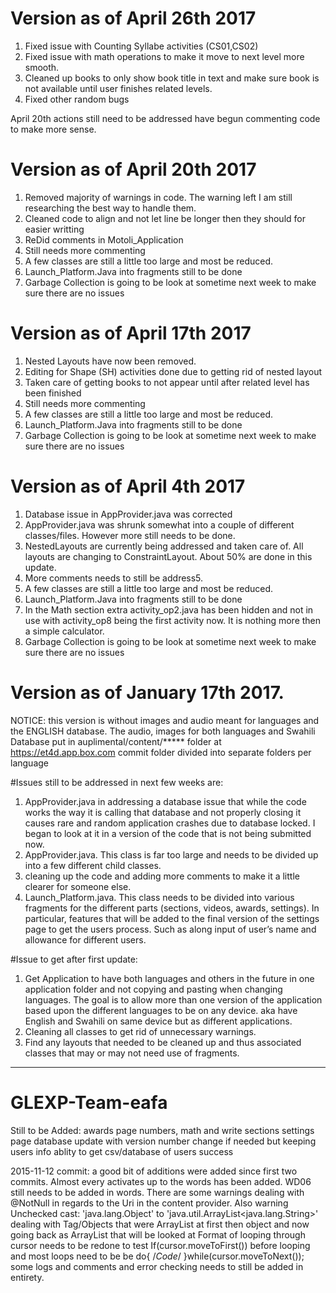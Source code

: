 ﻿# Version as of April 26th 2017

1. Fixed issue with Counting Syllabe activities (CS01,CS02)
2. Fixed issue with math operations to make it move to next level more smooth.
3. Cleaned up books to only show book title in text and make sure book is not available until
    user finishes related levels.
4. Fixed other random bugs

April 20th actions still need to be addressed have begun commenting code to make more sense.

# Version as of April 20th 2017

1. Removed majority of warnings in code. The warning left I am still researching the best
    way to handle them.
2. Cleaned code to align and not let line be longer then they should for easier writting
3. ReDid comments in Motoli_Application
4. Still needs more commenting
5. A few classes are still a little too large and most be reduced.
6. Launch_Platform.Java into fragments still to be done
7. Garbage Collection is going to be look at sometime next week to make sure there are no issues


# Version as of April 17th 2017

1. Nested Layouts have now been removed.
2. Editing for  Shape (SH) activities done due to getting rid of nested layout
3. Taken care of getting books to not appear until after related level has been finished
4. Still needs more commenting
5. A few classes are still a little too large and most be reduced.
6. Launch_Platform.Java into fragments still to be done
7. Garbage Collection is going to be look at sometime next week to make sure there are no issues




# Version as of April 4th 2017

1. Database issue in AppProvider.java was corrected
2. AppProvider.java was shrunk somewhat into a couple of different classes/files.
    However more still needs to be done.
3. NestedLayouts are currently being addressed and taken care of.
    All layouts are changing to ConstraintLayout. About 50% are done in this update.
4. More comments needs to still be address5. 
5. A few classes are still a little too large and most be reduced.
6. Launch_Platform.Java into fragments still to be done
7. In the Math section extra activity_op2.java has been hidden and not in use with activity_op8
    being the first activity now. It is nothing more then a simple calculator.
8. Garbage Collection is going to be look at sometime next week to make sure there are no issues




# Version as of January 17th 2017. 

NOTICE: this version is without images and audio meant for languages and the ENGLISH database.
The audio, images for both languages and Swahili Database put in auplimental/content/*****
folder at https://et4d.app.box.com commit folder divided into separate folders per language

#Issues still to be addressed in next few weeks are:
1.	AppProvider.java in addressing a database issue that while the code works the way it is
    calling that database and not properly closing it causes rare and random application crashes
    due to database locked. I began to look at it in a version of the code
    that is not being submitted now.
2.	AppProvider.java. This class is far too large and needs to be divided up into a few
    different child classes.
3.	cleaning up the code and adding more comments to make it a little clearer for someone else.
4.	Launch_Platform.java. This class needs to be divided into various fragments for
    the different parts (sections, videos, awards, settings).
    In particular, features that will be added to the final version of the settings page to get
    the users process. Such as along input of user’s name and allowance for different users.

#Issue to get after first update:
1.	Get Application to have both languages and others in the future in one application folder
    and not copying and pasting when changing languages.
    The goal is to allow more than one version of the application based upon
    the different languages to be on any device.  aka have English and Swahili on same device
    but as different applications.
2.	Cleaning all classes to get rid of unnecessary warnings. 
3.	Find any layouts that needed to be cleaned up and thus associated classes that may or may
not need use of fragments.



_______________________________________________________________________________________________________________________________________




# GLEXP-Team-eafa

Still to be Added:
awards page
numbers, math and write sections
settings page
database update with version number change if needed but keeping users info
ablity to get csv/database of users success

2015-11-12 commit:
a good bit of additions were added since first two commits.
 Almost every activates up to the words has been added.
WD06 still needs to be added in words.
There are some warnings dealing with @NotNull in regards to the Uri in the content provider.
Also warning  Unchecked cast: 'java.lang.Object' to 'java.util.ArrayList<java.lang.String>'
dealing with Tag/Objects that were ArrayList at first then object
and now going back as ArrayList that will be looked at
Format of looping through cursor needs to be redone to test If(cursor.moveToFirst())
before looping and most loops need to be be do{ /*Code*/ }while(cursor.moveToNext());
some logs and comments and error checking needs to still be added in entirety.


